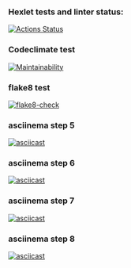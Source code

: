 ### Hexlet tests and linter status:
[![Actions Status](https://github.com/Perceptor89/python-project-lvl1/workflows/hexlet-check/badge.svg)](https://github.com/Perceptor89/python-project-lvl1/actions)

### Codeclimate test
[![Maintainability](https://api.codeclimate.com/v1/badges/d9e0fd42366fbe849c92/maintainability)](https://codeclimate.com/github/Perceptor89/python-project-lvl1/maintainability)

### flake8 test
[![flake8-check](https://github.com/Perceptor89/python-project-lvl1/actions/workflows/flake8-check.yml/badge.svg)](https://github.com/Perceptor89/python-project-lvl1/actions/workflows/flake8-check.yml)

### asciinema step 5
[![asciicast](https://asciinema.org/a/452174.svg)](https://asciinema.org/a/452174)

### asciinema step 6
[![asciicast](https://asciinema.org/a/DK3CDbzXTHzSn7AgYPBmFrRG3.svg)](https://asciinema.org/a/DK3CDbzXTHzSn7AgYPBmFrRG3)

### asciinema step 7
[![asciicast](https://asciinema.org/a/7zYqz1dsbr6w6zVK7dm2LLipx.svg)](https://asciinema.org/a/7zYqz1dsbr6w6zVK7dm2LLipx)

### asciinema step 8
[![asciicast](https://asciinema.org/a/HNQu00CNrRTKDN14rwsPIH2Bt.svg)](https://asciinema.org/a/HNQu00CNrRTKDN14rwsPIH2Bt)
